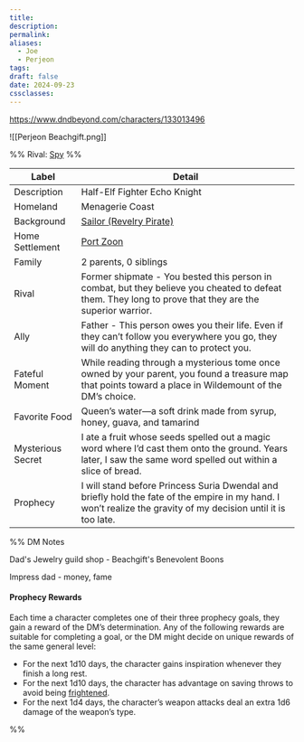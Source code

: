 ```yaml
---
title: 
description: 
permalink: 
aliases:
  - Joe
  - Perjeon
tags: 
draft: false
date: 2024-09-23
cssclasses:
---
```

https://www.dndbeyond.com/characters/133013496 

![[Perjeon Beachgift.png]] 

%% Rival: [Spy](https://www.dndbeyond.com/monsters/17021-spy) %%

| Label             | Detail                                                                                                                                                          |
| ----------------- | --------------------------------------------------------------------------------------------------------------------------------------------------------------- |
| Description       | Half-Elf Fighter Echo Knight                                                                                                                                    |
| Homeland          | Menagerie Coast                                                                                                                                                 |
| Background        | [Sailor (Revelry Pirate)](https://www.dndbeyond.com/backgrounds/102352-sailor-revelry-pirate)                                                                   |
| Home Settlement   | [Port Zoon](https://www.dndbeyond.com/sources/dnd/egtw/wildemount-gazetteer-menagerie-coast#PortZoon)                                                           |
| Family            | 2 parents, 0 siblings                                                                                                                                           |
| Rival             | Former shipmate - You bested this person in combat, but they believe you cheated to defeat them. They long to prove that they are the superior warrior.         |
| Ally              | Father - This person owes you their life. Even if they can’t follow you everywhere you go, they will do anything they can to protect you.                       |
| Fateful Moment    | While reading through a mysterious tome once owned by your parent, you found a treasure map that points toward a place in Wildemount of the DM’s choice.        |
| Favorite Food     | Queen’s water—a soft drink made from syrup, honey, guava, and tamarind                                                                                          |
| Mysterious Secret | I ate a fruit whose seeds spelled out a magic word where I’d cast them onto the ground. Years later, I saw the same word spelled out within a slice of bread.   |
| Prophecy          | I will stand before Princess Suria Dwendal and briefly hold the fate of the empire in my hand. I won’t realize the gravity of my decision until it is too late. |

%% DM Notes

Dad's Jewelry guild shop - Beachgift's Benevolent Boons

Impress dad - money, fame

#### Prophecy Rewards

Each time a character completes one of their three prophecy goals, they gain a reward of the DM’s determination. Any of the following rewards are suitable for completing a goal, or the DM might decide on unique rewards of the same general level:

- For the next 1d10 days, the character gains inspiration whenever they finish a long rest.
- For the next 1d10 days, the character has advantage on saving throws to avoid being [frightened](https://www.dndbeyond.com/sources/dnd/free-rules/rules-glossary#FrightenedCondition).
- For the next 1d4 days, the character’s weapon attacks deal an extra 1d6 damage of the weapon’s type.

%%
